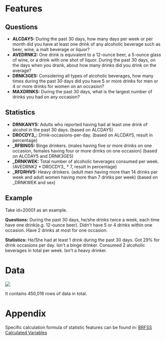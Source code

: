 # Features
## Questions
- **ALCDAY5:** During the past 30 days, how many days per week or per month did you have at least one drink of any alcoholic beverage such as beer, wine, a malt beverage or liquor?
- **AVEDRNK2:** One drink is equivalent to a 12-ounce beer, a 5-ounce glass of wine, or a drink with one shot of liquor. During the past 30 days, on the days when you drank, about how many drinks did you drink on the average? 
- **DRNK3GE5:** Considering all types of alcoholic beverages, how many times during the past 30 days did you have 5 or more drinks for men or 4 or more drinks for women on an occasion?
- **MAXDRNKS:** During the past 30 days, what is the largest number of drinks you had on any occasion?

## Statistics
- **DRNKANY5:** Adults who reported having had at least one drink of alcohol in the past 30 days. (based on ALCDAY5)
- **DROCDY3_:** Drink-occasions-per-day. (based on ALCDAY5, result in percentage)
- **_RFBING5:** Binge drinkers.  (males having five or more drinks on one occasion, females having four or more drinks on one
occasion) (based on ALCDAY5 and DRNK3GE5)
- **_DRNKWEK:** Total number of alcoholic beverages consumed per week. (AVEDRNK2 * DROCDY3_ * 7, result in percentage)
- **_RFDRHV5:** Heavy drinkers. (adult men having more than 14 drinks per week and adult women having more than 7 drinks per week) (based on _DRNKWEK and sex)

## Example
Take id=20001 as an example. 

**Questions:**
During the past 30 days, he/she drinks twice a week, each time have one drink(e.g. 12-ounce beer). Didn't have 5 or 4 drinks within one occasion. Have 2 drinks at most for one occasion. 

**Statistics:**
He/She had at least 1 drink during the past 30 days. Got 29% for drink occasions per day. Isn't a binge drinker. Consumed 2 alcoholic beverages in total per week. Isn't a heavy drinker.


# Data

<img src="https://github.com/meettyj/Alcohol-on-Twitter/raw/master/result/BRFSS_alcohol.png" />

It contains 450,016 rows of data in total.


# Appendix
Specific calculation formula of statistic features can be found in: [BRFSS Calculated Variables](https://www.cdc.gov/brfss/annual_data/2015/pdf/2015_calculated_variables_version4.pdf)





